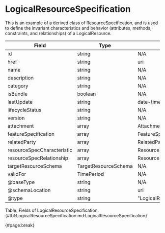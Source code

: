 <!--
    ATTENTION: This file was generated via gradle!
               Do NOT manually edit this file! Any such changes will be overwritten!
-->

# LogicalResourceSpecification

This is an example of a derived class of ResourceSpecification, and is used to define the invariant characteristics and behavior (attributes, methods, constraints, and relationships) of a LogicalResource.

| Field | Type | Format | Required |
| ------- | ------- | ------- | --- |
| id | string | N/A | No |
| href | string | uri | No |
| name | string | N/A | No |
| description | string | N/A | No |
| category | string | N/A | No |
| isBundle | boolean | N/A | No |
| lastUpdate | string | date-time | No |
| lifecycleStatus | string | N/A | No |
| version | string | N/A | No |
| attachment | array | AttachmentOrDocumentRef | No |
| featureSpecification | array | FeatureSpecification | No |
| relatedParty | array | RelatedParty | No |
| resourceSpecCharacteristic | array | ResourceSpecificationCharacteristic | No |
| resourceSpecRelationship | array | ResourceSpecificationRelationship | No |
| targetResourceSchema | TargetResourceSchema | N/A | No |
| validFor | TimePeriod | N/A | No |
| @baseType | string | N/A | No |
| @schemaLocation | string | uri | No |
| @type | string | "LogicalResourceSpecification" | Yes |

Table: Fields of LogicalResourceSpecification. {#tbl:LogicalResourceSpecification.md:LogicalResourceSpecification}

{#page:break}
